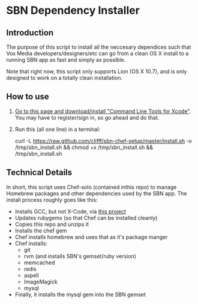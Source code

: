 # SBN Dependency Installer

## Introduction
The purpose of this script to install all the neccesary dependices such
that Vox Media developers/designers/etc can go from a clean OS X install to a
running SBN app as fast and simply as possible.

Note that right now, this script only supports Lion (OS X 10.7), and
is only designed to work on a totally clean installation.

## How to use

1. [Go to this page and download/install "Command Line Tools for Xcode"](https://developer.apple.com/downloads/index.action).
You may have to register/sign in, so go ahead and do that.

2. Run this (all one line) in a terminal:


    curl -L https://raw.github.com/clifff/sbn-chef-setup/master/install.sh -o /tmp/sbn_install.sh && chmod +x /tmp/sbn_install.sh && /tmp/sbn_install.sh

## Technical Details
In short, this script uses Chef-solo (contained inthis repo) to manage Homebrew packages and other dependencies used by the SBN app. The install process roughly goes like this:

* Installs GCC, but not X-Code, via [this project](https://github.com/kennethreitz/osx-gcc-installer)
* Updates rubygems (so that Chef can be installed cleanly)
* Copies this repo and unzips it
* Installs the chef gem
* Chef installs homebrew and uses that as it's package manger
* Chef installs:
  * git
  * rvm (and installs SBN's gemset/ruby version)
  * memcached
  * redis
  * aspell
  * ImageMagick
  * mysql
* Finally, it installs the mysql gem into the SBN gemset
